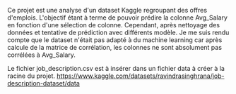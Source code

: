 Ce projet est une analyse d'un dataset Kaggle regroupant des offres d'emplois. L'objectif étant à terme de pouvoir prédire la colonne Avg_Salary en fonction d'une sélection de colonne. 
Cependant, après nettoyage des données et tentative de prédiction avec différents modèle. Je me suis rendu compte que le dataset n'était pas adapté à du machine learning car après calcule de la matrice de corrélation, les colonnes ne sont absolument pas corrélées à Avg_Salary.

Le fichier job_description.csv est à insérer dans un fichier data à créer à la racine du projet.
https://www.kaggle.com/datasets/ravindrasinghrana/job-description-dataset/data
